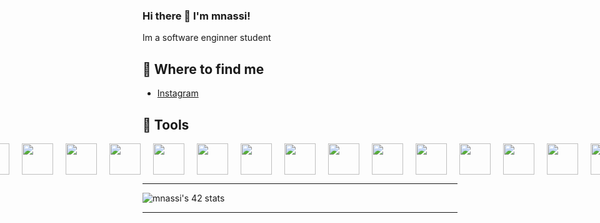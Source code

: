 ### Hi there 👋 I'm mnassi!

Im a software enginner student

## 📑 Where to find me
- [Instagram](https://www.instagram.com/med_nassi20/)

## 🤖 Tools
<link rel="stylesheet" type='text/css' href="https://cdn.jsdelivr.net/gh/devicons/devicon@latest/devicon.min.css" />
<div style="display: flex; justify-content: center; align-items: center; gap: 20px;">
  <img style="width: 50px; height: 50px;" src="https://cdn.jsdelivr.net/gh/devicons/devicon@latest/icons/aftereffects/aftereffects-original.svg" />
  <img style="width: 50px; height: 50px;" src="https://cdn.jsdelivr.net/gh/devicons/devicon@latest/icons/bash/bash-original.svg" />
  <img style="width: 50px; height: 50px;" src="https://cdn.jsdelivr.net/gh/devicons/devicon@latest/icons/bootstrap/bootstrap-original.svg" />
  <img style="width: 50px; height: 50px;" src="https://cdn.jsdelivr.net/gh/devicons/devicon@latest/icons/c/c-original.svg" />
  <img style="width: 50px; height: 50px;" src="https://cdn.jsdelivr.net/gh/devicons/devicon@latest/icons/cmake/cmake-original.svg" />
  <img style="width: 50px; height: 50px;" src="https://cdn.jsdelivr.net/gh/devicons/devicon@latest/icons/cplusplus/cplusplus-original.svg" />
  <img style="width: 50px; height: 50px;" src="https://cdn.jsdelivr.net/gh/devicons/devicon@latest/icons/docker/docker-original-wordmark.svg" />
  <img style="width: 50px; height: 50px;" src="https://cdn.jsdelivr.net/gh/devicons/devicon@latest/icons/figma/figma-original.svg" />
  <img style="width: 50px; height: 50px;" src="https://cdn.jsdelivr.net/gh/devicons/devicon@latest/icons/firebase/firebase-original.svg" />
  <img style="width: 50px; height: 50px;" src="https://cdn.jsdelivr.net/gh/devicons/devicon@latest/icons/git/git-original.svg" />
  <img style="width: 50px; height: 50px;" src="https://cdn.jsdelivr.net/gh/devicons/devicon@latest/icons/html5/html5-original.svg" />
  <img style="width: 50px; height: 50px;" src="https://cdn.jsdelivr.net/gh/devicons/devicon@latest/icons/homebrew/homebrew-original.svg" />
  <img style="width: 50px; height: 50px;" src="https://cdn.jsdelivr.net/gh/devicons/devicon@latest/icons/javascript/javascript-original.svg" />
  <img style="width: 50px; height: 50px;" src="https://cdn.jsdelivr.net/gh/devicons/devicon@latest/icons/linux/linux-original.svg" />
  <img style="width: 50px; height: 50px;" src="https://cdn.jsdelivr.net/gh/devicons/devicon@latest/icons/mariadb/mariadb-original-wordmark.svg" />
  <img style="width: 50px; height: 50px;" src="https://cdn.jsdelivr.net/gh/devicons/devicon@latest/icons/mysql/mysql-original.svg" />
  <img style="width: 50px; height: 50px;" src="https://cdn.jsdelivr.net/gh/devicons/devicon@latest/icons/nginx/nginx-original.svg" />
  <img style="width: 50px; height: 50px;" src="https://cdn.jsdelivr.net/gh/devicons/devicon@latest/icons/postgresql/postgresql-original.svg" />
  <img style="width: 50px; height: 50px;" src="https://cdn.jsdelivr.net/gh/devicons/devicon@latest/icons/postman/postman-original.svg" />   
  <img style="width: 50px; height: 50px;" src="https://cdn.jsdelivr.net/gh/devicons/devicon@latest/icons/python/python-original.svg" />
  <img style="width: 50px; height: 50px;" src="https://cdn.jsdelivr.net/gh/devicons/devicon@latest/icons/react/react-original.svg" />
  <img style="width: 50px; height: 50px;" src="https://cdn.jsdelivr.net/gh/devicons/devicon@latest/icons/tailwindcss/tailwindcss-original-wordmark.svg" />
  <img style="width: 50px; height: 50px;" src="https://cdn.jsdelivr.net/gh/devicons/devicon@latest/icons/typescript/typescript-original.svg" />    
  <img style="width: 50px; height: 50px;" src="https://cdn.jsdelivr.net/gh/devicons/devicon@latest/icons/vscode/vscode-original.svg" />
  <img style="width: 50px; height: 50px;" src="https://cdn.jsdelivr.net/gh/devicons/devicon@latest/icons/wordpress/wordpress-original.svg" />        
    
</div>

***********************************************************************************************************
![mnassi's 42 stats](https://badge.mediaplus.ma/naruto/mnassi)
***********************************************************************************************************
